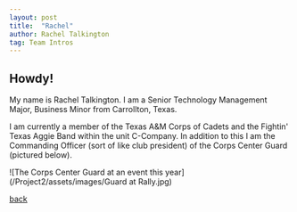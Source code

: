 ```yaml
---
layout: post
title:  "Rachel"
author: Rachel Talkington
tag: Team Intros
---
```


## Howdy!

My name is Rachel Talkington. I am a Senior Technology Management Major, Business Minor from Carrollton, Texas.

I am currently a member of the Texas A&M Corps of Cadets and the Fightin' Texas Aggie Band within the unit C-Company. In addition to this I am the Commanding Officer (sort of like club president) of the Corps Center Guard (pictured below).

![The Corps Center Guard at an event this year](/Project2/assets/images/Guard at Rally.jpg)

[back](./)
